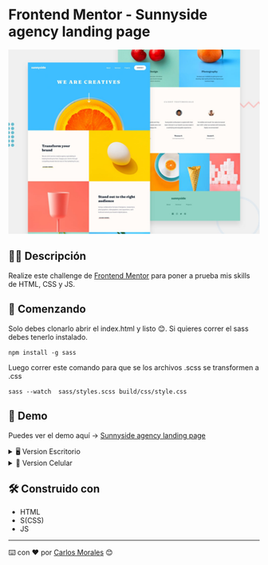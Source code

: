 # Frontend Mentor - Sunnyside agency landing page

![Design preview for the Sunnyside agency landing page coding challenge](./design/desktop-preview.jpg)

## ✍🏻 Descripción

Realize este challenge de [Frontend Mentor](https://www.frontendmentor.io/) para poner a prueba mis skills de HTML, CSS y JS.

## 🚀 Comenzando

Solo debes clonarlo abrir el index.html y listo 😊. Si quieres correr el sass debes tenerlo instalado.

```
npm install -g sass
```

Luego correr este comando para que se los archivos .scss se transformen a .css

```
sass --watch  sass/styles.scss build/css/style.css
```

## 🎨 Demo

Puedes ver el demo aquí → [Sunnyside agency landing page](https://cjosue15.github.io/sunnyside-agency-landing-page-main/)

<details>

<summary>🖥 Version Escritorio</summary>

![](./examples/desktop-design.jpg)

</details>

<details>

<summary>📱 Version Celular</summary>

![](./design/mobile-design.jpg)

</details>

## 🛠️ Construido con

- HTML
- S(CSS)
- JS

---

⌨️ con ❤️ por [Carlos Morales](https://github.com/cjosue15) 😊
